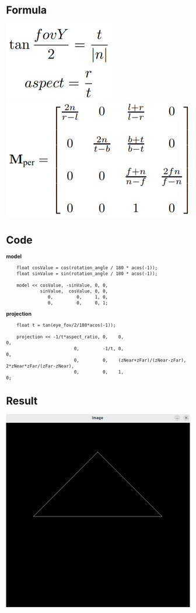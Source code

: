 # Formula
![Formula01](01.png)  
![Formula02](02.png)
# Code
**model**
```
    float cosValue = cos(rotation_angle / 180 * acos(-1));
    float sinValue = sin(rotation_angle / 180 * acos(-1));

    model << cosValue, -sinValue, 0, 0,
             sinValue,  cosValue, 0, 0,
                0,         0,     1, 0,
                0,         0,     0, 1;
```
**projection**
```
    float t = tan(eye_fov/2/180*acos(-1));

    projection << -1/t*aspect_ratio, 0,    0,                         0,
                          0,         -1/t, 0,                         0,
                          0,         0,    (zNear+zFar)/(zNear-zFar), 2*zNear*zFar/(zFar-zNear),
                          0,         0,    1,                         0;
```
# Result
![Result](03.png)